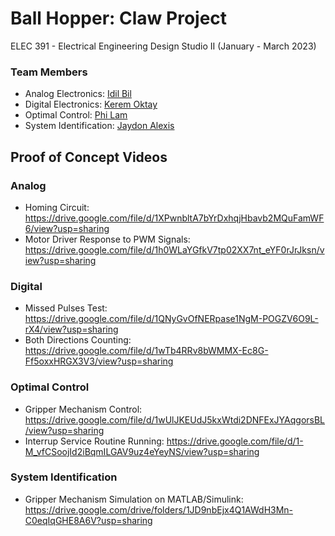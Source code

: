 # Ball Hopper: Claw Project
ELEC 391 - Electrical Engineering Design Studio II (January - March 2023)

### Team Members
- Analog Electronics: [Idil Bil](https://github.com/idil-bil)
- Digital Electronics: [Kerem Oktay](https://github.com/Kerem-Oktay)
- Optimal Control: [Phi Lam](https://github.com/philam2001)
- System Identification: [Jaydon Alexis](https://github.com/jaydonalexis)

## Proof of Concept Videos
### Analog 
- Homing Circuit: https://drive.google.com/file/d/1XPwnbltA7bYrDxhqjHbavb2MQuFamWF6/view?usp=sharing
- Motor Driver Response to PWM Signals: https://drive.google.com/file/d/1h0WLaYGfkV7tp02XX7nt_eYF0rJrJksn/view?usp=sharing

### Digital
- Missed Pulses Test: https://drive.google.com/file/d/1QNyGvOfNERpase1NgM-POGZV6O9L-rX4/view?usp=sharing
- Both Directions Counting: https://drive.google.com/file/d/1wTb4RRv8bWMMX-Ec8G-Ff5oxxHRGX3V3/view?usp=sharing

### Optimal Control
- Gripper Mechanism Control: https://drive.google.com/file/d/1wUlJKEUdJ5kxWtdi2DNFExJYAqgorsBL/view?usp=sharing
- Interrup Service Routine Running: https://drive.google.com/file/d/1-M_vfCSoojId2iBqmILGAV9uz4eYeyNS/view?usp=sharing

### System Identification
- Gripper Mechanism Simulation on MATLAB/Simulink: https://drive.google.com/drive/folders/1JD9nbEjx4Q1AWdH3Mn-C0eqIqGHE8A6V?usp=sharing

